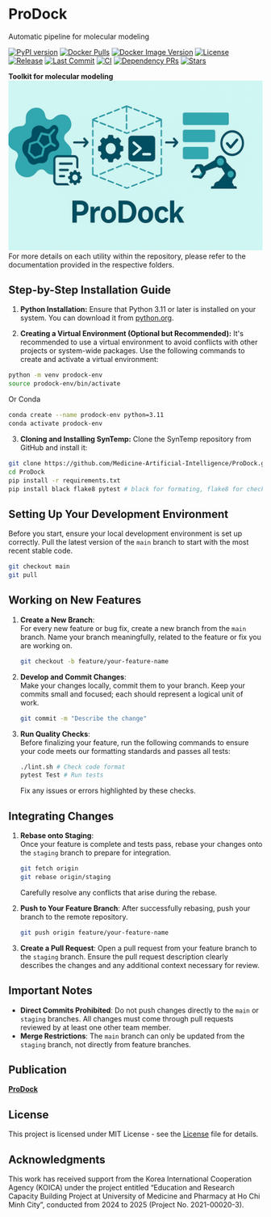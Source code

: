 # ProDock
Automatic pipeline for molecular modeling

[![PyPI version](https://img.shields.io/pypi/v/prodock.svg)](https://pypi.org/project/prodock/)
[![Docker Pulls](https://img.shields.io/docker/pulls/tieulongphan/prodock.svg)](https://hub.docker.com/r/tieulongphan/prodock)
[![Docker Image Version](https://img.shields.io/docker/v/tieulongphan/prodock/latest?label=container)](https://hub.docker.com/r/tieulongphan/prodock)
[![License](https://img.shields.io/github/license/Medicine-Artificial-Intelligence/prodock.svg)](https://github.com/Medicine-Artificial-Intelligence/prodock/blob/main/LICENSE)
[![Release](https://img.shields.io/github/v/release/Medicine-Artificial-Intelligence/prodock.svg)](https://github.com/Medicine-Artificial-Intelligence/prodock/releases)
[![Last Commit](https://img.shields.io/github/last-commit/Medicine-Artificial-Intelligence/prodock.svg)](https://github.com/Medicine-Artificial-Intelligence/prodock/commits)
[![CI](https://github.com/Medicine-Artificial-Intelligence/prodock/actions/workflows/test-and-lint.yml/badge.svg?branch=main)](https://github.com/Medicine-Artificial-Intelligence/prodock/actions/workflows/test-and-lint.yml)
[![Dependency PRs](https://img.shields.io/github/issues-pr-raw/Medicine-Artificial-Intelligence/prodock?label=dependency%20PRs)](https://github.com/Medicine-Artificial-Intelligence/prodock/pulls?q=is%3Apr+label%3Adependencies)
[![Stars](https://img.shields.io/github/stars/Medicine-Artificial-Intelligence/prodock.svg?style=social&label=Star)](https://github.com/Medicine-Artificial-Intelligence/prodock/stargazers)


**Toolkit for molecular modeling**
![ProDock](https://raw.githubusercontent.com/Medicine-Artificial-Intelligence/ProDock/main/doc/fig/prodock.png)
For more details on each utility within the repository, please refer to the documentation provided in the respective folders.

## Step-by-Step Installation Guide

1. **Python Installation:**
  Ensure that Python 3.11 or later is installed on your system. You can download it from [python.org](https://www.python.org/downloads/).

2. **Creating a Virtual Environment (Optional but Recommended):**
  It's recommended to use a virtual environment to avoid conflicts with other projects or system-wide packages. Use the following commands to create and activate a virtual environment:

  ```bash
  python -m venv prodock-env
  source prodock-env/bin/activate  
  ```
  Or Conda

  ```bash
  conda create --name prodock-env python=3.11
  conda activate prodock-env
  ```

3. **Cloning and Installing SynTemp:**
  Clone the SynTemp repository from GitHub and install it:

  ```bash
  git clone https://github.com/Medicine-Artificial-Intelligence/ProDock.git
  cd ProDock
  pip install -r requirements.txt
  pip install black flake8 pytest # black for formating, flake8 for checking format, pytest for testing
  ```

## Setting Up Your Development Environment

Before you start, ensure your local development environment is set up correctly. Pull the latest version of the `main` branch to start with the most recent stable code.

```bash
git checkout main
git pull
```

## Working on New Features

1. **Create a New Branch**:  
   For every new feature or bug fix, create a new branch from the `main` branch. Name your branch meaningfully, related to the feature or fix you are working on.

   ```bash
   git checkout -b feature/your-feature-name
   ```

2. **Develop and Commit Changes**:  
   Make your changes locally, commit them to your branch. Keep your commits small and focused; each should represent a logical unit of work.

   ```bash
   git commit -m "Describe the change"
   ```

3. **Run Quality Checks**:  
   Before finalizing your feature, run the following commands to ensure your code meets our formatting standards and passes all tests:

   ```bash
   ./lint.sh # Check code format
   pytest Test # Run tests
   ```

   Fix any issues or errors highlighted by these checks.

## Integrating Changes

1. **Rebase onto Staging**:  
   Once your feature is complete and tests pass, rebase your changes onto the `staging` branch to prepare for integration.

   ```bash
   git fetch origin
   git rebase origin/staging
   ```

   Carefully resolve any conflicts that arise during the rebase.

2. **Push to Your Feature Branch**:
   After successfully rebasing, push your branch to the remote repository.

   ```bash
   git push origin feature/your-feature-name
   ```

3. **Create a Pull Request**:
   Open a pull request from your feature branch to the `staging` branch. Ensure the pull request description clearly describes the changes and any additional context necessary for review.

## Important Notes

- **Direct Commits Prohibited**: Do not push changes directly to the `main` or `staging` branches. All changes must come through pull requests reviewed by at least one other team member.
- **Merge Restrictions**: The `main` branch can only be updated from the `staging` branch, not directly from feature branches.

## Publication

[**ProDock**]()

## License

This project is licensed under MIT License - see the [License](LICENSE) file for details.

## Acknowledgments

This work has received support from the Korea International Cooperation Agency (KOICA) under the project entitled “Education and Research Capacity Building Project at University of Medicine and Pharmacy at Ho Chi Minh City”, conducted from 2024 to 2025 (Project No. 2021-00020-3).